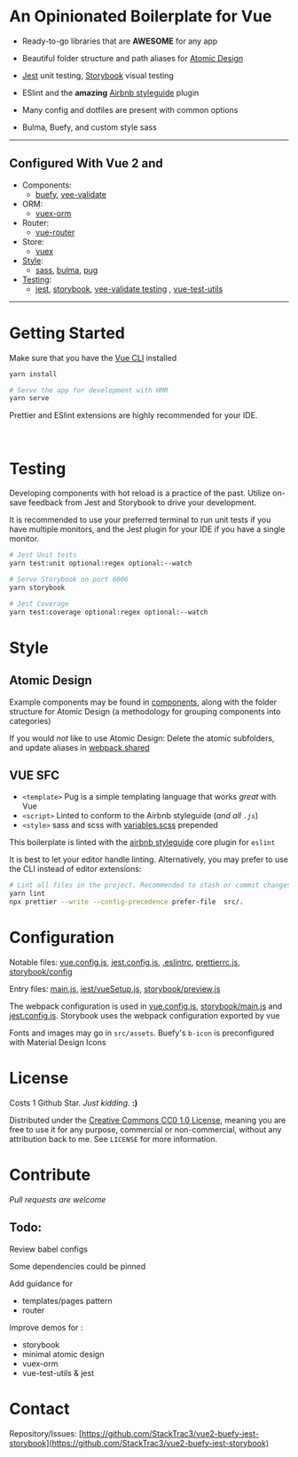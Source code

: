 <!-- prettier-ignore -->
<!-- ABOUT THE PROJECT -->

# An Opinionated Boilerplate for Vue

- Ready-to-go libraries that are **AWESOME** for any app

- Beautiful folder structure and path aliases for [Atomic Design](#atomic-design)

- [Jest](https://jestjs.io/) unit testing, [Storybook](https://storybook.js.org/) visual testing

- ESlint and the **amazing** [Airbnb styleguide](https://github.com/airbnb/javascript) plugin

- Many config and dotfiles are present with common options

- Bulma, Buefy, and custom style sass

<!--
[![Product Name Screen Shot][product-screenshot]](https://example.com)
-->

---

## Configured With Vue 2 and

- Components:
  - [buefy](https://buefy.org/), [vee-validate](https://github.com/logaretm/vee-validate)
- ORM:
  - [vuex-orm](https://vuex-orm.org/)
- Router:
  - [vue-router](https://router.vuejs.org/)
- Store:
  - [vuex](https://vuex.vuejs.org/)
- [Style](#style):
  - [sass](https://sass-lang.com/), [bulma](https://bulma.io/), [pug](https://pugjs.org/)
- [Testing](#testing):
  - [jest](https://jestjs.io/), [storybook](https://storybook.js.org/), [vee-validate testing](https://logaretm.github.io/vee-validate/advanced/testing.html)
    , [vue-test-utils](https://vue-test-utils.vuejs.org/api/options.html)

---

# Getting Started

Make sure that you have the [Vue CLI](https://cli.vuejs.org/) installed

```sh
yarn install

# Serve the app for development with HMR
yarn serve
```

Prettier and ESlint extensions are highly recommended for your IDE.

<br />

# Testing

Developing components with hot reload is a practice of the past. Utilize on-save feedback from Jest and Storybook to drive your development.

It is recommended to use your preferred terminal to run unit tests if you have multiple monitors, and the Jest plugin for your IDE if you have a single monitor.

```sh
# Jest Unit tests
yarn test:unit optional:regex optional:--watch

# Serve Storybook on port 6006
yarn storybook
```

```sh
# Jest Coverage
yarn test:coverage optional:regex optional:--watch
```

# Style

## Atomic Design

Example components may be found in [components](src/components), along with the folder structure for Atomic Design (a methodology for grouping components into categories)

If you would _not_ like to use Atomic Design: Delete the atomic subfolders, and update aliases in [webpack.shared](webpack.shared.js)

## VUE SFC

- `<template>` Pug is a simple templating language that works _great_ with Vue
- `<script>` Linted to conform to the Airbnb styleguide (_and all `.js`_)
- `<style>` sass and scss with [variables.scss](src/sass/variables.scss) prepended

This boilerplate is linted with the [airbnb styleguide](https://github.com/airbnb/javascript) core plugin for `eslint`

It is best to let your editor handle linting. Alternatively, you may prefer to use the CLI instead of editor extensions:

```sh
# Lint all files in the project. Recommended to stash or commit changes first
yarn lint
npx prettier --write --config-precedence prefer-file  src/.
```

# Configuration

Notable files:
[vue.config.js](vue.config.js),
[jest.config.js](jest.config.js),
[.eslintrc](.eslintrc),
[prettierrc.js](prettierrc.js),
[storybook/config](storybook/config/main.js)

Entry files:
[main.js](src/js/main.js),
[jest/vueSetup.js](src/tests/vueSetup.js),
[storybook/preview.js](storybook/config/preview.js)

The webpack configuration is used in [vue.config.js](vue.config.js), [storybook/main.js](storybook/config/main.js) and [jest.config.js](jest.config.js). Storybook uses the webpack configuration exported by vue

Fonts and images may go in `src/assets`. Buefy's `b-icon` is preconfigured with Material Design Icons

<!-- LICENSE -->

# License

Costs 1 Github Star. _Just kidding._ **:)**

Distributed under the [Creative Commons CC0 1.0 License](https://creativecommons.org/publicdomain/zero/1.0/), meaning you are free to use it for any purpose, commercial or non-commercial, without any attribution back to me.
See `LICENSE` for more information.

# Contribute

_Pull requests are welcome_

## Todo:

Review babel configs

Some dependencies could be pinned

Add guidance for

- templates/pages pattern
- router

Improve demos for :

- storybook
- minimal atomic design
- vuex-orm
- vue-test-utils & jest

# Contact

Repository/Issues: [https://github.com/StackTrac3/vue2-buefy-jest-storybook](https://github.com/StackTrac3/vue2-buefy-jest-storybook)
